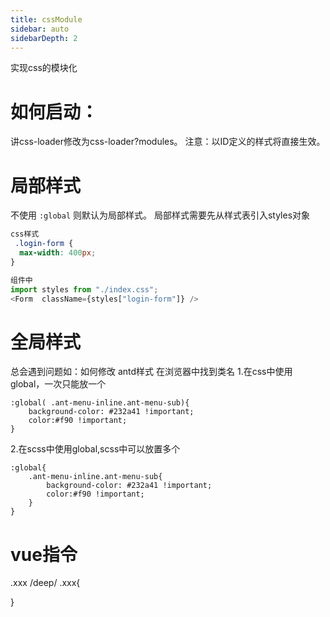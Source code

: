 ```yaml
---
title: cssModule
sidebar: auto
sidebarDepth: 2
---
```

实现css的模块化
# 如何启动：
讲css-loader修改为css-loader?modules。
注意：以ID定义的样式将直接生效。

# 局部样式
不使用 `:global` 则默认为局部样式。
局部样式需要先从样式表引入styles对象
```css 
css样式
 .login-form {
  max-width: 400px;
}
```
```javascript
组件中
import styles from "./index.css";
<Form  className={styles["login-form"]} />
```
# 全局样式
总会遇到问题如：如何修改 antd样式
在浏览器中找到类名
1.在css中使用global，一次只能放一个

	:global( .ant-menu-inline.ant-menu-sub){
		background-color: #232a41 !important;
		color:#f90 !important;
	}
2.在scss中使用global,scss中可以放置多个

	:global{
		.ant-menu-inline.ant-menu-sub{
			background-color: #232a41 !important;
			color:#f90 !important;
		}
	}
# vue指令
.xxx /deep/ .xxx{

	
}